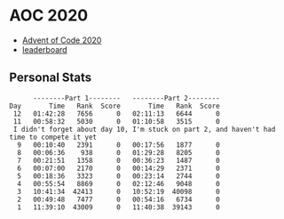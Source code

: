 # AOC 2020

* [Advent of Code 2020](https://adventofcode.com/2020)
* [leaderboard](https://adventofcode.com/2020/leaderboard)

## Personal Stats
```
      --------Part 1--------   --------Part 2--------
Day       Time   Rank  Score       Time   Rank  Score
 12   01:42:28   7656      0   02:11:13   6644      0
 11   00:58:32   5030      0   01:10:58   3515      0
 I didn't forget about day 10, I'm stuck on part 2, and haven't had time to compete it yet
  9   00:10:40   2391      0   00:17:56   1877      0
  8   00:06:36    938      0   01:29:28   8205      0
  7   00:21:51   1358      0   00:36:23   1487      0
  6   00:07:00   2170      0   00:14:29   2371      0
  5   00:18:36   3323      0   00:23:14   2744      0
  4   00:55:54   8869      0   02:12:46   9048      0
  3   10:41:34  42413      0   10:52:19  40098      0
  2   00:49:48   7477      0   00:54:16   6734      0
  1   11:39:10  43009      0   11:40:38  39143      0
```
